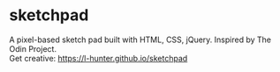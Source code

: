 # sketchpad
A pixel-based sketch pad built with HTML, CSS, jQuery. 
Inspired by The Odin Project.<br>
Get creative: https://l-hunter.github.io/sketchpad
